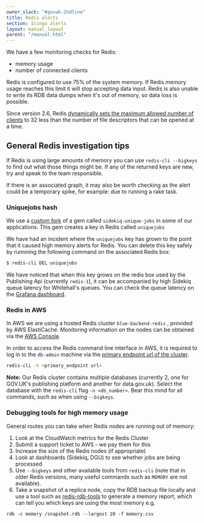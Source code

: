 ```yaml
---
owner_slack: "#govuk-2ndline"
title: Redis alerts
section: Icinga alerts
layout: manual_layout
parent: "/manual.html"
---
```


We have a few monitoring checks for Redis:

- memory usage
- number of connected clients

Redis is configured to use 75% of the system memory. If Redis memory usage
reaches this limit it will stop accepting data input. Redis is also unable to
write its RDB data dumps when it's out of memory, so data loss is possible.

Since version 2.6, Redis [dynamically sets the maximum allowed number of
clients][redis-clients] to 32 less than the number of file
descriptors that can be opened at a time.

## General Redis investigation tips

If Redis is using large amounts of memory you can use ``redis-cli --bigkeys``
to find out what those things might be. If any of the returned keys are new, try and speak to the team responsible.

If there is an associated graph, it may also be worth checking as the alert could be a temporary spike, for example: due to running a rake task.

### Uniquejobs hash

We use a [custom fork][unique-jobs] of a gem called `sidekiq-unique-jobs` in some of our applications. This gem creates a key in Redis called `uniquejobs`

We have had an incident where the `uniquejobs` key has grown to the point that it caused high memory alerts for Redis. You can delete this key safely by runnning the following command on the associated Redis box:

```bash
$ redis-cli DEL uniquejobs
```

We have noticed that when this key grows on the redis box used by the Publishing
Api (currently `redis-1`), it can be accompanied by high Sidekiq queue latency
for Whitehall's queues. You can check the queue latency on the [Grafana
dashboard][whitehall-sidekiq-grafana].

[redis-clients]: https://redis.io/topics/clients
[unique-jobs]: https://github.com/alphagov/sidekiq-unique-jobs
[whitehall-sidekiq-grafana]: https://grafana.publishing.service.gov.uk/dashboard/file/sidekiq.json?refresh=1m&orgId=1&var-Application=whitehall&var-Queues=All

### Redis in AWS

In AWS we are using a hosted Redis cluster `blue-backend-redis` , provided by AWS ElastiCache.
Monitoring information on the nodes can be obtained via the [AWS Console](https://eu-west-1.console.aws.amazon.com/elasticache/home?region=eu-west-1#redis-group-nodes:id=blue-backend-redis;clusters=blue-backend-redis-001!blue-backend-redis-002).

In order to access the Redis command line interface in AWS, it is required to log in to the
`db-admin` machine via the [primary endpoint url of the cluster](https://eu-west-1.console.aws.amazon.com/elasticache/home?region=eu-west-1#redis-group-detail:id=blue-backend-redis).

```bash
redis-cli -h <primary_endpoint url>
```

**Note:** Our Redis cluster contains multiple databases (currently 2, one for
GOV.UK's publishing platform and another for data.gov.uk). Select the database
with the `redis-cli` flag `-n <db_number>`. Bear this mind for all commands,
such as when using `--bigkeys`.

### Debugging tools for high memory usage

General routes you can take when Redis nodes are running out of memory:

1. Look at the CloudWatch metrics for the Redis Cluster
1. Submit a support ticket to AWS - we pay them for this
1. Increase the size of the Redis nodes (if appropriate)
1. Look at dashboards (Sidekiq, DGU) to see whether jobs are being processed
1. Use `--bigkeys` and other available tools from `redis-cli` (note that in older
  Redis versions, many useful commands such as `MEMORY` are not available).
1. Take a snapshot of a replica node, copy the RDB backup file locally and
  use a tool such as [redis-rdb-tools][] to generate a memory report, which
  can tell you which keys are using the most memory e.g.

  ```
  rdb -c memory /snapshot.rdb --largest 20 -f memory.csv
  ```

[redis-rdb-tools]: https://github.com/sripathikrishnan/redis-rdb-tools
